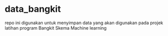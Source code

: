 # data_bangkit

repo ini digunakan untuk menyimpan data yang akan digunakan pada projek latihan program Bangkit Skema Machine learning
